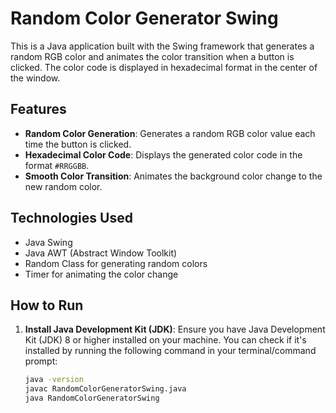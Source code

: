 # Random Color Generator Swing

This is a Java application built with the Swing framework that generates a random RGB color and animates the color transition when a button is clicked. The color code is displayed in hexadecimal format in the center of the window. 

## Features
- **Random Color Generation**: Generates a random RGB color value each time the button is clicked.
- **Hexadecimal Color Code**: Displays the generated color code in the format `#RRGGBB`.
- **Smooth Color Transition**: Animates the background color change to the new random color.

## Technologies Used
- Java Swing
- Java AWT (Abstract Window Toolkit)
- Random Class for generating random colors
- Timer for animating the color change

## How to Run

1. **Install Java Development Kit (JDK)**:
   Ensure you have Java Development Kit (JDK) 8 or higher installed on your machine. You can check if it's installed by running the following command in your terminal/command prompt:
   ```bash
   java -version
   javac RandomColorGeneratorSwing.java
   java RandomColorGeneratorSwing

